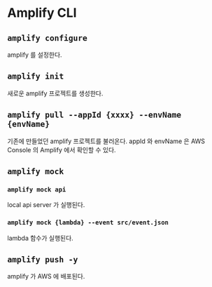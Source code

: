 # Amplify CLI
## `amplify configure`
amplify 를 설정한다.

## `amplify init`
새로운 amplify 프로젝트를 생성한다.

## `amplify pull --appId {xxxx} --envName {envName}`
기존에 만들었던 amplify 프로젝트를 불러온다.
appId 와 envName 은 AWS Console 의 Amplify 에서 확인할 수 있다.

## `amplify mock`
### `amplify mock api`
local api server 가 실행된다.

### `amplify mock {lambda} --event src/event.json`
lambda 함수가 실행된다.

## `amplify push -y`
amplify 가 AWS 에 배포된다.
